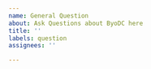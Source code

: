 ```yaml
---
name: General Question
about: Ask Questions about ByoDC here
title: ''
labels: question
assignees: ''

---
```



